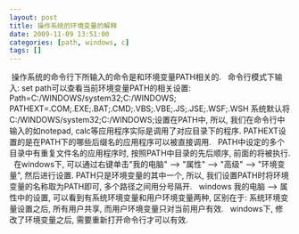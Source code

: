 ```yaml
---
layout: post
title: 操作系统的环境变量的解释
date: 2009-11-09 13:51:00
categories: [path, windows, c]
tags: []
---
```

 操作系统的命令行下所输入的命令是和环境变量PATH相关的.
 
命令行模式下输入: set path可以查看当前环境变量PATH的相关设置:
Path=C:/WINDOWS/system32;C:/WINDOWS;
PATHEXT=.COM;.EXE;.BAT;.CMD;.VBS;.VBE;.JS;.JSE;.WSF;.WSH
系统默认将C:/WINDOWS/system32;C:/WINDOWS;设置在PATH中, 所以, 我们在命令行中输入的如notepad, calc等应用程序实际是调用了对应目录下的程序.
PATHEXT设置的是在PATH下的哪些后缀名的应用程序可以被直接调用.
 
PATH中设定的多个目录中有重复文件名的应用程序时, 按照PATH中目录的先后顺序, 前面的将被执行.
 
在windows下, 可以通过右键单击"我的电脑" --> "属性" --> "高级" --> "环境变量", 然后进行设置.
PATH只是环境变量的其中一个, 所以, 我们设置PATH时将环境变量的名称取为PATH即可, 多个路径之间用分号隔开.
 
windows 我的电脑 --> 属性中的设置, 可以看到有系统环境变量和用户环境变量两种, 区别在于: 系统环境变量设置之后, 所有用户共享, 而用户环境变量只对当前用户有效.
 
windows下, 修改了环境变量之后, 需要重新打开命令行才可以有效.
